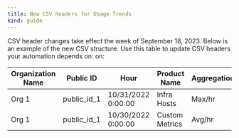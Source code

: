 ```yaml
---
title: New CSV headers for Usage Trends
kind: guide
---
```


CSV header changes take effect the week of September 18, 2023. Below is an example of the new CSV structure. Use this table to update CSV headers your automation depends on: on:

| Organization Name | Public ID | Hour | Product Name | Aggregation | Usage |
|----| ---| ---| ---| ---| ---|
|Org 1 | public_id_1 | 10/31/2022 0:00:00 | Infra Hosts	| Max/hr	| 500|
|Org 1 | public_id_1 | 10/30/2022 0:00:00 | Custom Metrics	| Avg/hr	| 1000|
